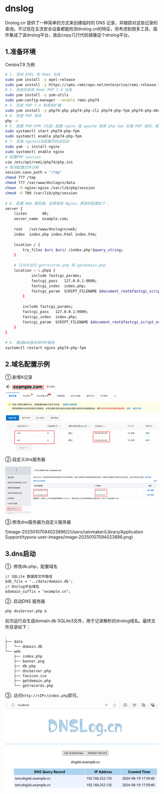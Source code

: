 # dnslog 

Dnslog.cn 提供了一种简单的方式来创建临时的 DNS 记录，并跟踪对这些记录的查询。不过现在主流安全设备都能检测dnslog.cn的特征，但考虑到很多工具、插件集成了该dnslog平台，故此copy几行代码镜像这个dnslog平台。

## 1.准备环境 

Centos7.9 为例

```bash
# 1. 添加 EPEL 和 Remi 仓库
sudo yum install -y epel-release
sudo yum install -y https://rpms.remirepo.net/enterprise/remi-release-7.rpm
# 2. 安装并启用 Remi PHP 7.4 仓库
sudo yum install -y yum-utils
sudo yum-config-manager --enable remi-php74
# 3. 安装 PHP 7.4 和常用扩展
sudo yum install -y php74-php php74-php-cli php74-php-fpm php74-php-mbstring php74-php-opcache php74-php-sqlite3
# 4. 检查 PHP 版本
php -v
# 5. 配置 PHP-FPM（可选）配置 nginx 或 apache 使用 php-fpm 处理 PHP 请求。根据你的 Web 服务器的配置文件指引设置。
sudo systemctl start php74-php-fpm
sudo systemctl enable php74-php-fpm
# 7. 安装 nginx以及配置开机自启动
sudo yum -y install nginx
sudo systemctl enable nginx
# 配置PHP session
vim /etc/opt/remi/php74/php.ini
# 取消配置文件注释
session.save_path = "/tmp"
chmod 777 /tmp
chmod 777 /var/www/dnslogcn/data
chown -R nginx:nginx /var/lib/php/session
chmod -R 700 /var/lib/php/session

# 8. 配置 Web 服务器，如果使用 Nginx，典型的配置如下：
server {
    listen       80;
    server_name  example.com;

    root   /var/www/dnslogcn/web;
    index  index.php index.html index.htm;

    location / {
        try_files $uri $uri/ /index.php?$query_string;
    }

    # 只允许访问 getrecords.php 和 getdomain.php
    location ~ \.php$ {
            include fastcgi_params;
            fastcgi_pass   127.0.0.1:9000;
            fastcgi_index  index.php;
            fastcgi_param  SCRIPT_FILENAME $document_root$fastcgi_script_name;
        }

        include fastcgi_params;
        fastcgi_pass   127.0.0.1:9000;
        fastcgi_index  index.php;
        fastcgi_param  SCRIPT_FILENAME $document_root$fastcgi_script_name;
    }
}

# 9. 重启Web服务和PHP服务
systemctl restart nginx php74-php-fpm
```

## 2.域名配置示例

①.新增A记录

![image-20250107093536565](./img/image3.png)

②.自定义dns服务器

![image-20250107092715723](./img/image2.png)

③.修改dns服务器为自定义服务器

![image-20250107094023896](/Users/rainmaker/Library/Application Support/typora-user-images/image-20250107094023896.png)

## 3.dns启动

①. 修改db.php，配置域名

```
// SQLite 数据库文件路径
$db_file = '../data/domain.db';
// Dnslog平台域名
$domain_suffix = "example.cn";
```

②. 启动DNS 服务器

```
php dnsServer.php &
```

初次运行会生成domain.db SQLite3文件，用于记录解析的dnslog域名。最终文件目录如下：

```
.
├── data
│   └── domain.db       
└── web
    ├── index.php
    ├── banner.png
    ├── db.php
    ├── dnsServer.php
    ├── favicon.ico
    ├── getdomain.php
    └── getrecords.php
```

③. 访问`http://<IP>/index.php`即可。

<img src="./img/image1.png" alt="image-20240820015957383" style="zoom:50%;" />

